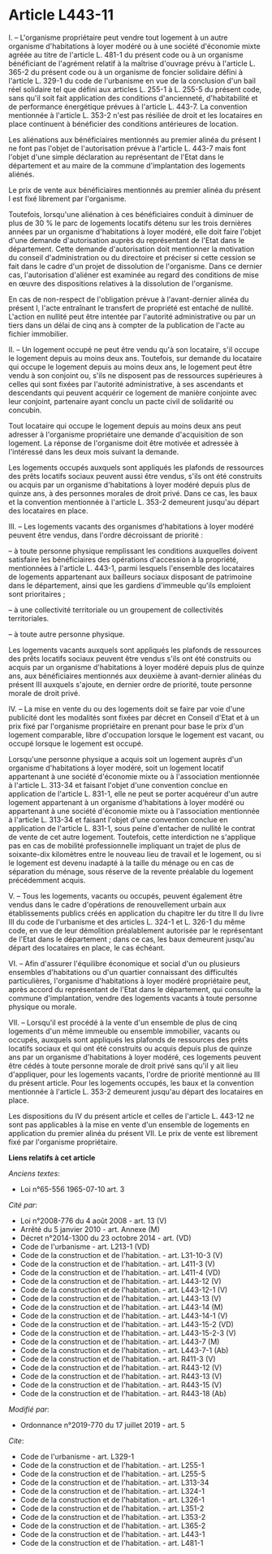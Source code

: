 # Article L443-11

I. – L'organisme propriétaire peut vendre tout logement à un autre organisme d'habitations à loyer modéré ou à une société
d'économie mixte agréée au titre de l'article L. 481-1 du présent code ou à un organisme bénéficiant de l'agrément relatif à
la maîtrise d'ouvrage prévu à l'article L. 365-2 du présent code ou à un organisme de foncier solidaire défini à l'article L.
329-1 du code de l'urbanisme en vue de la conclusion d'un bail réel solidaire tel que défini aux articles L. 255-1 à L. 255-5
du présent code, sans qu'il soit fait application des conditions d'ancienneté, d'habitabilité et de performance énergétique
prévues à l'article L. 443-7. La convention mentionnée à l'article L. 353-2 n'est pas résiliée de droit et les locataires en
place continuent à bénéficier des conditions antérieures de location. 

Les aliénations aux bénéficiaires mentionnés au premier alinéa du présent I ne font pas l'objet de l'autorisation prévue à
l'article L. 443-7 mais font l'objet d'une simple déclaration au représentant de l'Etat dans le département et au maire de la
commune d'implantation des logements aliénés. 

Le prix de vente aux bénéficiaires mentionnés au premier alinéa du présent I est fixé librement par l'organisme. 

Toutefois, lorsqu'une aliénation à ces bénéficiaires conduit à diminuer de plus de 30 % le parc de logements locatifs détenu
sur les trois dernières années par un organisme d'habitations à loyer modéré, elle doit faire l'objet d'une demande
d'autorisation auprès du représentant de l'Etat dans le département. Cette demande d'autorisation doit mentionner la
motivation du conseil d'administration ou du directoire et préciser si cette cession se fait dans le cadre d'un projet de
dissolution de l'organisme. Dans ce dernier cas, l'autorisation d'aliéner est examinée au regard des conditions de mise en
œuvre des dispositions relatives à la dissolution de l'organisme. 

En cas de non-respect de l'obligation prévue à l'avant-dernier alinéa du présent I, l'acte entraînant le transfert de
propriété est entaché de nullité. L'action en nullité peut être intentée par l'autorité administrative ou par un tiers dans
un délai de cinq ans à compter de la publication de l'acte au fichier immobilier. 

II. – Un logement occupé ne peut être vendu qu'à son locataire, s'il occupe le logement depuis au moins deux ans. Toutefois,
sur demande du locataire qui occupe le logement depuis au moins deux ans, le logement peut être vendu à son conjoint ou,
s'ils ne disposent pas de ressources supérieures à celles qui sont fixées par l'autorité administrative, à ses ascendants et
descendants qui peuvent acquérir ce logement de manière conjointe avec leur conjoint, partenaire ayant conclu un pacte civil
de solidarité ou concubin. 

Tout locataire qui occupe le logement depuis au moins deux ans peut adresser à l'organisme propriétaire une demande
d'acquisition de son logement. La réponse de l'organisme doit être motivée et adressée à l'intéressé dans les deux mois
suivant la demande. 

Les logements occupés auxquels sont appliqués les plafonds de ressources des prêts locatifs sociaux peuvent aussi être
vendus, s'ils ont été construits ou acquis par un organisme d'habitations à loyer modéré depuis plus de quinze ans, à des
personnes morales de droit privé. Dans ce cas, les baux et la convention mentionnée à l'article L. 353-2 demeurent jusqu'au
départ des locataires en place. 

III. – Les logements vacants des organismes d'habitations à loyer modéré peuvent être vendus, dans l'ordre décroissant de
priorité : 

– à toute personne physique remplissant les conditions auxquelles doivent satisfaire les bénéficiaires des opérations
d'accession à la propriété, mentionnées à l'article L. 443-1, parmi lesquels l'ensemble des locataires de logements
appartenant aux bailleurs sociaux disposant de patrimoine dans le département, ainsi que les gardiens d'immeuble qu'ils
emploient sont prioritaires ; 

– à une collectivité territoriale ou un groupement de collectivités territoriales. 

– à toute autre personne physique. 

Les logements vacants auxquels sont appliqués les plafonds de ressources des prêts locatifs sociaux peuvent être vendus s'ils
ont été construits ou acquis par un organisme d'habitations à loyer modéré depuis plus de quinze ans, aux bénéficiaires
mentionnés aux deuxième à avant-dernier alinéas du présent III auxquels s'ajoute, en dernier ordre de priorité, toute
personne morale de droit privé. 

IV. – La mise en vente du ou des logements doit se faire par voie d'une publicité dont les modalités sont fixées par décret
en Conseil d'Etat et à un prix fixé par l'organisme propriétaire en prenant pour base le prix d'un logement comparable, libre
d'occupation lorsque le logement est vacant, ou occupé lorsque le logement est occupé. 

Lorsqu'une personne physique a acquis soit un logement auprès d'un organisme d'habitations à loyer modéré, soit un logement
locatif appartenant à une société d'économie mixte ou à l'association mentionnée à l'article L. 313-34 et faisant l'objet
d'une convention conclue en application de l'article    L. 831-1, elle ne peut se porter acquéreur d'un autre logement
appartenant à un organisme d'habitations à loyer modéré ou appartenant à une société d'économie mixte ou à l'association
mentionnée à l'article L. 313-34 et faisant l'objet d'une convention conclue en application de l'article    L. 831-1, sous
peine d'entacher de nullité le contrat de vente de cet autre logement. Toutefois, cette interdiction ne s'applique pas en cas
de mobilité professionnelle impliquant un trajet de plus de soixante-dix kilomètres entre le nouveau lieu de travail et le
logement, ou si le logement est devenu inadapté à la taille du ménage ou en cas de séparation du ménage, sous réserve de la
revente préalable du logement précédemment acquis. 

V. – Tous les logements, vacants ou occupés, peuvent également être vendus dans le cadre d'opérations de renouvellement
urbain aux établissements publics créés en application du chapitre Ier du titre II du livre III du code de l'urbanisme et des
articles L. 324-1 et L. 326-1 du même code, en vue de leur démolition préalablement autorisée par le représentant de l'Etat
dans le département ; dans ce cas, les baux demeurent jusqu'au départ des locataires en place, le cas échéant. 

VI. – Afin d'assurer l'équilibre économique et social d'un ou plusieurs ensembles d'habitations ou d'un quartier connaissant
des difficultés particulières, l'organisme d'habitations à loyer modéré propriétaire peut, après accord du représentant de
l'Etat dans le département, qui consulte la commune d'implantation, vendre des logements vacants à toute personne physique ou
morale. 

VII. – Lorsqu'il est procédé à la vente d'un ensemble de plus de cinq logements d'un même immeuble ou ensemble immobilier,
vacants ou occupés, auxquels sont appliqués les plafonds de ressources des prêts locatifs sociaux et qui ont été construits
ou acquis depuis plus de quinze ans par un organisme d'habitations à loyer modéré, ces logements peuvent être cédés à toute
personne morale de droit privé sans qu'il y ait lieu d'appliquer, pour les logements vacants, l'ordre de priorité mentionné
au III du présent article. Pour les logements occupés, les baux et la convention mentionnée à l'article L. 353-2 demeurent
jusqu'au départ des locataires en place. 

Les dispositions du IV du présent article et celles de l'article L. 443-12 ne sont pas applicables à la mise en vente d'un
ensemble de logements en application du premier alinéa du présent VII. Le prix de vente est librement fixé par l'organisme
propriétaire.

**Liens relatifs à cet article**

_Anciens textes_:

  - Loi n°65-556 1965-07-10 art. 3

_Cité par_:

  - Loi n°2008-776 du 4 août 2008 - art. 13 (V)
  - Arrêté du 5 janvier 2010 - art. Annexe (M)
  - Décret n°2014-1300 du 23 octobre 2014 - art. (VD)
  - Code de l'urbanisme - art. L213-1 (VD)
  - Code de la construction et de l'habitation. - art. L31-10-3 (V)
  - Code de la construction et de l'habitation. - art. L411-3 (V)
  - Code de la construction et de l'habitation. - art. L411-4 (VD)
  - Code de la construction et de l'habitation. - art. L443-12 (V)
  - Code de la construction et de l'habitation. - art. L443-12-1 (V)
  - Code de la construction et de l'habitation. - art. L443-13 (V)
  - Code de la construction et de l'habitation. - art. L443-14 (M)
  - Code de la construction et de l'habitation. - art. L443-14-1 (V)
  - Code de la construction et de l'habitation. - art. L443-15-2 (VD)
  - Code de la construction et de l'habitation. - art. L443-15-2-3 (V)
  - Code de la construction et de l'habitation. - art. L443-7 (M)
  - Code de la construction et de l'habitation. - art. L443-7-1 (Ab)
  - Code de la construction et de l'habitation. - art. R411-3 (V)
  - Code de la construction et de l'habitation. - art. R443-12 (V)
  - Code de la construction et de l'habitation. - art. R443-13 (V)
  - Code de la construction et de l'habitation. - art. R443-15 (V)
  - Code de la construction et de l'habitation. - art. R443-18 (Ab)

_Modifié par_:

  - Ordonnance n°2019-770 du 17 juillet 2019 - art. 5

_Cite_:

  - Code de l'urbanisme - art. L329-1
  - Code de la construction et de l'habitation. - art. L255-1
  - Code de la construction et de l'habitation. - art. L255-5
  - Code de la construction et de l'habitation. - art. L313-34
  - Code de la construction et de l'habitation. - art. L324-1
  - Code de la construction et de l'habitation. - art. L326-1
  - Code de la construction et de l'habitation. - art. L351-2
  - Code de la construction et de l'habitation. - art. L353-2
  - Code de la construction et de l'habitation. - art. L365-2
  - Code de la construction et de l'habitation. - art. L443-1
  - Code de la construction et de l'habitation. - art. L481-1
